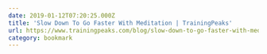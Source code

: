```yaml
---
date: 2019-01-12T07:20:25.000Z
title: 'Slow Down To Go Faster With Meditation | TrainingPeaks'
url: https://www.trainingpeaks.com/blog/slow-down-to-go-faster-with-meditation/
category: bookmark
---
```

